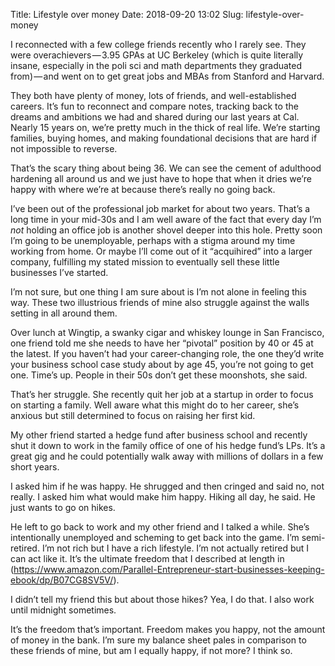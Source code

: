 Title: Lifestyle over money
Date: 2018-09-20 13:02
Slug: lifestyle-over-money

I reconnected with a few college friends recently who I rarely see. They were overachievers — 3.95 GPAs at UC Berkeley (which is quite literally insane, especially in the poli sci and math departments they graduated from) — and went on to get great jobs and MBAs from Stanford and Harvard.

They both have plenty of money, lots of friends, and well-established careers. It’s fun to reconnect and compare notes, tracking back to the dreams and ambitions we had and shared during our last years at Cal. Nearly 15 years on, we’re pretty much in the thick of real life. We’re starting families, buying homes, and making foundational decisions that are hard if not impossible to reverse.

That’s the scary thing about being 36. We can see the cement of adulthood hardening all around us and we just have to hope that when it dries we’re happy with where we’re at because there’s really no going back.

I’ve been out of the professional job market for about two years. That’s a long time in your mid-30s and I am well aware of the fact that every day I’m *not* holding an office job is another shovel deeper into this hole. Pretty soon I’m going to be unemployable, perhaps with a stigma around my time working from home. Or maybe I’ll come out of it “acquihired” into a larger company, fulfilling my stated mission to eventually sell these little businesses I’ve started.

I’m not sure, but one thing I am sure about is I’m not alone in feeling this way. These two illustrious friends of mine also struggle against the walls setting in all around them.

Over lunch at Wingtip, a swanky cigar and whiskey lounge in San Francisco, one friend told me she needs to have her “pivotal” position by 40 or 45 at the latest. If you haven’t had your career-changing role, the one they’d write your business school case study about by age 45, you’re not going to get one. Time’s up. People in their 50s don’t get these moonshots, she said.

That’s her struggle. She recently quit her job at a startup in order to focus on starting a family. Well aware what this might do to her career, she’s anxious but still determined to focus on raising her first kid.

My other friend started a hedge fund after business school and recently shut it down to work in the family office of one of his hedge fund’s LPs. It’s a great gig and he could potentially walk away with millions of dollars in a few short years.

I asked him if he was happy. He shrugged and then cringed and said no, not really. I asked him what would make him happy. Hiking all day, he said. He just wants to go on hikes.

He left to go back to work and my other friend and I talked a while. She’s intentionally unemployed and scheming to get back into the game. I’m semi-retired. I’m not rich but I have a rich lifestyle. I’m not actually retired but I can act like it. It’s the ultimate freedom that I described at length in (https://www.amazon.com/Parallel-Entrepreneur-start-businesses-keeping-ebook/dp/B07CG8SV5V/).

I didn’t tell my friend this but about those hikes? Yea, I do that. I also work until midnight sometimes. 

It’s the freedom that’s important. Freedom makes you happy, not the amount of money in the bank. I’m sure my balance sheet pales in comparison to these friends of mine, but am I equally happy, if not more? I think so.
